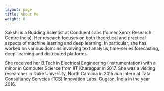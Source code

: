 ```yaml
---
layout: page
title: About Me
weight: 0
---
```


Sakshi is a Budding Scientist at Conduent Labs (former Xerox Research Centre India). Her research focuses on both theoretical and practical aspects of machine leanring and deep learning. In particular, she has worked on various domains involving text analysis, time-series forecasting, deep-learning and distributed platforms. 

She received her B.Tech in Electrical Engineering (Instrumentation) with a minor in Computer Science from IIT Kharagpur in 2017. She was a visiting researcher in Duke University, North Carolina in 2015 adn intern at Tata Consultancy Servcies (TCS) Innovation Labs, Gugaon, India in the year 2016. 
